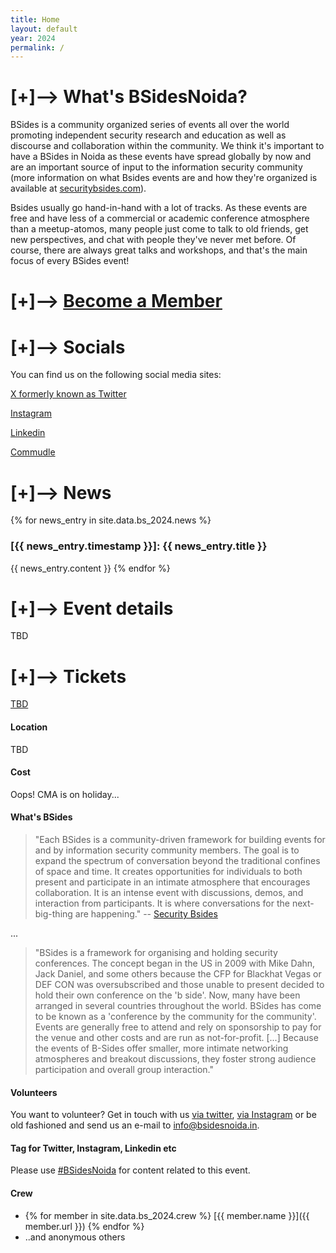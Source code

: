 ```yaml
---
title: Home
layout: default
year: 2024
permalink: /
---
```


# [+]--> What's BSidesNoida?

BSides is a community organized series of events all over the world promoting independent security research and education as well as discourse and collaboration within the community. We think it's important to have a BSides in Noida as these events have spread globally by now and are an important source of input to the information security community (more information on what Bsides events are and how they're organized is available at [securitybsides.com](http://www.securitybsides.com)).

Bsides usually go hand-in-hand with a lot of tracks. As these events are free and have less of a commercial or academic conference atmosphere than a meetup-atomos, many people just come to talk to old friends, get new perspectives, and chat with people they've never met before. Of course, there are always great talks and workshops, and that's the main focus of every BSides event!

# [+]--> [Become a Member](https://nas.io/bsides-noida) 


# [+]--> Socials

You can find us on the following social media sites:

[X formerly known as Twitter](https://twitter.com/BSidesNoida)

[Instagram](https://www.instagram.com/bsidesnoida/)

[Linkedin](https://www.linkedin.com/company/bsidesnoida/)

[Commudle](https://www.commudle.com/communities/security-bsides-noida)


# [+]--> News

{% for news_entry in site.data.bs_2024.news %}
### [{{ news_entry.timestamp }}]: {{ news_entry.title }}
{{ news_entry.content }}
{% endfor %}


# [+]--> Event details

TBD


# [+]--> Tickets

[TBD](#)


#### Location

TBD


#### Cost

Oops! CMA is on holiday...


#### What's BSides

> "Each BSides is a community-driven framework for building events for and by information security community members.  The goal is to expand the spectrum of conversation beyond the traditional confines of space and time.  It creates opportunities for individuals to both present and participate in an intimate atmosphere that encourages collaboration. It is an intense event with discussions, demos, and interaction from participants. It is where conversations for the next-big-thing are happening."
-- [Security Bsides](http://www.securitybsides.com)

...

> "BSides is a framework for organising and holding security conferences. The concept began in the US in 2009 with Mike Dahn, Jack Daniel, and some others because the CFP for Blackhat Vegas or DEF CON was oversubscribed and those unable to present decided to hold their own conference on the 'b side'. Now, many have been arranged in several countries throughout the world. BSides has come to be known as a 'conference by the community for the community'. Events are generally free to attend and rely on sponsorship to pay for the venue and other costs and are run as not-for-profit. [...]  Because the events of B-Sides offer smaller, more intimate networking atmospheres and breakout discussions, they foster strong audience participation and overall group interaction."


#### Volunteers

You want to volunteer? Get in touch with us [via twitter](https://twitter.com/BSidesNoida), [via Instagram](https://instagram.com/BSidesNoida) or be old fashioned and send us an e-mail to [info@bsidesnoida.in](mailto:info@bsidesnoida.in).


#### Tag for Twitter, Instagram, Linkedin etc

Please use [#BSidesNoida](https://twitter.com/search?q=BSidesNoida) for content related to this event.


#### Crew

* {% for member in site.data.bs_2024.crew %} [{{ member.name }}]({{ member.url }}) {% endfor %}
* ..and anonymous others

